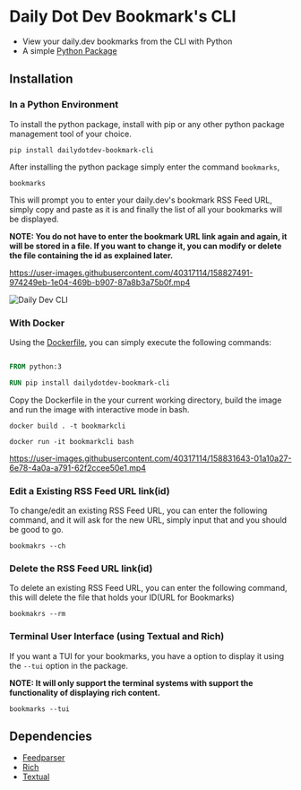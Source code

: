 # Daily Dot Dev Bookmark's CLI

- View your daily.dev bookmarks from the CLI with Python
- A simple [Python Package](https://pypi.org/project/dailydotdev-bookmark-cli/)

## Installation

### In a Python Environment

To install the python package, install with pip or any other python package management tool of your choice.

```
pip install dailydotdev-bookmark-cli
```

After installing the python package simply enter the command `bookmarks`,

```
bookmarks
```

This will prompt you to enter your daily.dev's bookmark RSS Feed URL, simply copy and paste as it is and finally the list of all your bookmarks will be displayed. 

**NOTE: You do not have to enter the bookmark URL link again and again, it will be stored in a file. If you want to change it, you can modify or delete the file containing the id as explained later.**

https://user-images.githubusercontent.com/40317114/158827491-974249eb-1e04-469b-b907-87a8b3a75b0f.mp4

![Daily Dev CLI](https://res.cloudinary.com/techstructive-blog/image/upload/v1647365911/blog-media/rf8nqohqu2k3orf4atso.gif)

### With Docker

Using the [Dockerfile](https://github.com/Mr-Destructive/bookmarks-cli/blob/main/Dockerfile), you can simply execute the following commands:

```Dockerfile

FROM python:3

RUN pip install dailydotdev-bookmark-cli

```

Copy the Dockerfile in the your current working directory, build the image and run the image with interactive mode in bash.

```
docker build . -t bookmarkcli
```

```
docker run -it bookmarkcli bash
```

https://user-images.githubusercontent.com/40317114/158831643-01a10a27-6e78-4a0a-a791-62f2ccee50e1.mp4


### Edit a Existing RSS Feed URL link(id)

To change/edit an existing RSS Feed URL, you can enter the following command, and it will ask for the new URL, simply input that and you should be good to go.
```
bookmakrs --ch
```

### Delete the RSS Feed URL link(id)

To delete an existing RSS Feed URL, you can enter the following command, this will delete the file that holds your ID(URL for Bookmarks)

```
bookmakrs --rm
```

### Terminal User Interface (using Textual and Rich)

If you want a TUI for your bookmarks, you have a option to display it using the `--tui` option in the package. 

**NOTE: It will only support the terminal systems with support the functionality of displaying rich content.**

```
bookmarks --tui
```

## Dependencies 

- [Feedparser](https://pypi.org/project/feedparser/)
- [Rich](https://pypi.org/project/rich/)
- [Textual](https://pypi.org/project/textual/)

